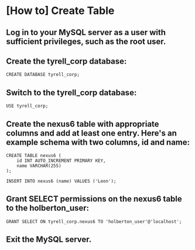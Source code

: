 # [How to] Create Table

## Log in to your MySQL server as a user with sufficient privileges, such as the root user.

## Create the tyrell_corp database:

```
CREATE DATABASE tyrell_corp;
```

## Switch to the tyrell_corp database:

```
USE tyrell_corp;
```

## Create the nexus6 table with appropriate columns and add at least one entry. Here's an example schema with two columns, id and name:

```
CREATE TABLE nexus6 (
    id INT AUTO_INCREMENT PRIMARY KEY,
    name VARCHAR(255)
);

INSERT INTO nexus6 (name) VALUES ('Leon');
```

## Grant SELECT permissions on the nexus6 table to the holberton_user:

```
GRANT SELECT ON tyrell_corp.nexus6 TO 'holberton_user'@'localhost';
```

## Exit the MySQL server.
